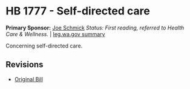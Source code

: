# HB 1777 - Self-directed care
**Primary Sponsor:** [Joe Schmick](/person/leg/joe.schmick.md)
*Status: First reading, referred to Health Care & Wellness.* | [leg.wa.gov summary](https://app.leg.wa.gov/billsummary?BillNumber=1777&Year=2021)

Concerning self-directed care.

## Revisions
* [Original Bill](1/)